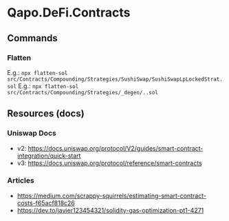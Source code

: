 # Qapo.DeFi.Contracts

## Commands

### Flatten

E.g.: `npx flatten-sol src/Contracts/Compounding/Strategies/SushiSwap/SushiSwapLpLockedStrat.sol`
E.g.: `npx flatten-sol src/Contracts/Compounding/Strategies/_degen/..sol`

## Resources (docs)

### Uniswap Docs

- v2: https://docs.uniswap.org/protocol/V2/guides/smart-contract-integration/quick-start
- v3: https://docs.uniswap.org/protocol/reference/smart-contracts

### Articles

- https://medium.com/scrappy-squirrels/estimating-smart-contract-costs-f65acf818c26
- https://dev.to/javier123454321/solidity-gas-optimization-pt1-4271
